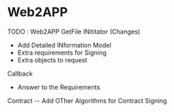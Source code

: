 
# Web2APP 

TODO : 
Web2APP 
GetFile INititator (Changes)
- Add Detailed INformation Model 
- Extra requirements for Signing 
- Extra objects to request 

Callback 
- Answer to the Requirements 

Contract 
-- Add OTher Algorithms for Contract Signing

